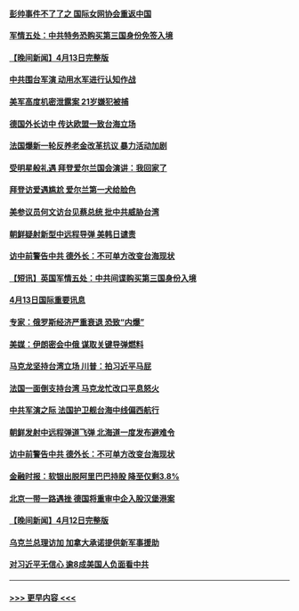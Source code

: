 #### [彭帅事件不了了之 国际女网协会重返中国](../pages/prog202/a103690496.md?t=04141843) 
#### [军情五处：中共特务恐购买第三国身份免签入境](../pages/prog202/a103690433.md?t=04141843) 
#### [【晚间新闻】4月13日完整版](../pages/prog202/a103690436.md?t=04141843) 
#### [中共围台军演 动用水军进行认知作战](../pages/prog202/a103690423.md?t=04141843) 
#### [美军高度机密泄露案 21岁嫌犯被捕](../pages/prog202/a103690362.md?t=04141843) 
#### [德国外长访中 传达欧盟一致台海立场](../pages/prog202/a103690327.md?t=04141843) 
#### [法国爆新一轮反养老金改革抗议 暴力活动加剧](../pages/prog202/a103690325.md?t=04141843) 
#### [受明星般礼遇 拜登爱尔兰国会演讲：我回家了](../pages/prog202/a103690321.md?t=04141843) 
#### [拜登访爱遇尴尬 爱尔兰第一犬给脸色](../pages/prog202/a103690322.md?t=04141843) 
#### [美参议员何文访台见蔡总统 批中共威胁台湾](../pages/prog202/a103690168.md?t=04141843) 
#### [朝鲜疑射新型中远程导弹 美韩日谴责](../pages/prog202/a103690169.md?t=04141843) 
#### [访中前警告中共 德外长：不可单方改变台海现状](../pages/prog202/a103690166.md?t=04141843) 
#### [【短讯】英国军情五处：中共间谍购买第三国身份入境](../pages/prog202/a103690165.md?t=04141843) 
#### [4月13日国际重要讯息](../pages/prog202/a103689898.md?t=04141843) 
#### [专家：俄罗斯经济严重衰退 恐致“内爆”](../pages/prog202/a103689914.md?t=04141843) 
#### [美媒：伊朗密会中俄 谋取关键导弹燃料](../pages/prog202/a103689863.md?t=04141843) 
#### [马克龙坚持台湾立场 川普：拍习近平马屁](../pages/prog202/a103689910.md?t=04141843) 
#### [法国一面倒支持台湾 马克龙忙改口平息怒火](../pages/prog202/a103689872.md?t=04141843) 
#### [中共军演之际 法国护卫舰台海中线偏西航行](../pages/prog202/a103689790.md?t=04141843) 
#### [朝鲜发射中远程弹道飞弹 北海道一度发布避难令](../pages/prog202/a103689772.md?t=04141843) 
#### [访中前警告中共 德外长：不可单方改变台海现状](../pages/prog202/a103689769.md?t=04141843) 
#### [金融时报：软银出脱阿里巴巴持股 降至仅剩3.8%](../pages/prog202/a103689760.md?t=04141843) 
#### [北京一带一路遇挫 德国将重审中企入股汉堡港案](../pages/prog202/a103689740.md?t=04141843) 
#### [【晚间新闻】4月12日完整版](../pages/prog202/a103689616.md?t=04141843) 
#### [乌克兰总理访加 加拿大承诺提供新军事援助](../pages/prog202/a103689627.md?t=04141843) 
#### [对习近平无信心 逾8成美国人负面看中共](../pages/prog202/a103689617.md?t=04141843) 

----
#### [ >>> 更早内容 <<< ](../indexes/prog202-earlier.md)
